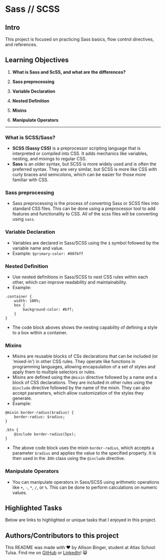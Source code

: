 # Sass // SCSS

## Intro
This project is focused on practicing Sass basics, flow control directives, and references.



## Learning Objectives

1. **What is Sass and ScSS, and what are the differences?**

2. **Sass preprocessing**

3. **Variable Declaration**

4. **Nested Definition**

5. **Mixins**

6. **Manipulate Operators**

---
### What is SCSS/Sass?
-	**SCSS (Sassy CSS)** is a preprocessor scripting language that is interpreted or compiled into CSS. It adds mechanics like variables, nesting, and mixings to regular CSS.
-	**Sass** is an older syntax, but SCSS is more widely used and is often the preferred syntax. They are very similar, but SCSS is more like CSS with curly braces and semicolons, which can be easier for those more familiar with CSS.
&nbsp;

### Sass preprocessing
-	Sass preprocessing is the process of converting Sass or SCSS files into standard CSS files. This can be done using a preprocessor tool to add features and functionality to CSS. All of the scss files will be converting using `sass`.
&nbsp;

### Variable Declaration
- Variables are declared in Sass/SCSS using the `$` symbol followed by the variable name and value.
- Example: `$primary-color: #007bff`
&nbsp;

### Nested Definition
- Use nested definitions in Sass/SCSS to nest CSS rules within each other, which can improve readability and maintainability. 
- Example:
```
.container {
	width: 100%;
	box {
		background-color: #bff;
	}
}

```
- The code block aboves shows the nesting capability of defining a style to a box within a container.
&nbsp;

### Mixins
- Mixins are reusable blocks of CSs declarations that can be included (or 'mixed-in') in other CSS rules. They operate like functions in programming languages, allowing encapsulation of a set of styles and apply them to multiple selectors or rules.
- Mixins are defined using the `@mixin` directive followed by a name and a block of CSS declarations. They are included in other rules using the `@include` directive followed by the name of the mixin. They can also accept parameters, which allow customization of the styles they generate.
- Example: 
```
@mixin border-radius($radius) {
	border-radius: $radius;
}

.btn {
	@include border-radius(5px);
}
```
- The above code block uses the mixin `border-radius`, which accepts a parameter `$radius` and applies the value to the specified property. It is then used in the .btn class using the `@include` directive.
&nbsp;

### Manipulate Operators
- You can manipulate operators in Sass/SCSS using arithmetic operations like `+`, `-`, `*`, `/`, or `%`. This can be done to perform calculations on numeric values.

## Highlighted Tasks
Below are links to highlighted or unique tasks that I enjoyed in this project.


## Authors/Contributors to this project
This README was made with :heart: by Allison Binger, student at Atlas School Tulsa. Find me on [GitHub](https://github.com/allisonabinger) or [LinkedIn](https://linkedin.com/in/allisonbinger)! :smile_cat:
